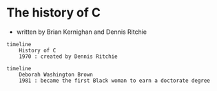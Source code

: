 # The history of C

- written by Brian Kernighan and Dennis Ritchie

```mermaid
timeline
    History of C
    1970 : created by Dennis Ritchie

```

```mermaid
timeline
    Deborah Washington Brown
    1981 : became the first Black woman to earn a doctorate degree

```